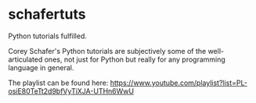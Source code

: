 # schafertuts
Python tutorials fulfilled.

Corey Schafer's Python tutorials are subjectively some of the well-articulated ones,
not just for Python but really for any programming language in general.

The playlist can be found here:
https://www.youtube.com/playlist?list=PL-osiE80TeTt2d9bfVyTiXJA-UTHn6WwU
